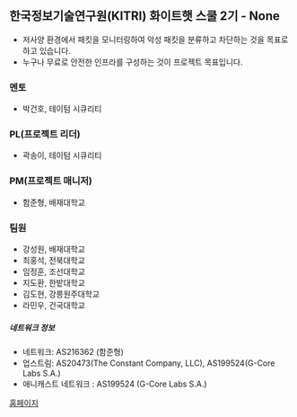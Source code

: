 ## 한국정보기술연구원(KITRI) 화이트햇 스쿨 2기 - None

- 저사양 환경에서 패킷을 모니터링하여 악성 패킷을 분류하고 차단하는 것을 목표로 하고 있습니다.
- 누구나 무료로 안전한 인프라를 구성하는 것이 프로젝트 목표입니다.

### 멘토
- 박건호, 테이텀 시큐리티

### PL(프로젝트 리더)
- 곽송이, 테이텀 시큐리티

### PM(프로젝트 매니저)
- 함준형, 배재대학교

### 팀원
- 강성원, 배재대학교
- 최홍석, 전북대학교
- 임정훈, 조선대학교
- 지도환, 한밭대학교
- 김도현, 강릉원주대학교
- 라민우, 건국대학교

##### 네트워크 정보
- 네트워크: AS216362 (함준형)
- 업스트림: AS20473(The Constant Company, LLC), AS199524(G-Core Labs S.A.)
- 애니캐스트 네트워크 : AS199524 (G-Core Labs S.A.)

[홈페이지](https://ddosmitigation.github.io/)
